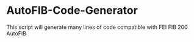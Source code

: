 # AutoFIB-Code-Generator
This script will generate many lines of code compatible with FEI FIB 200 AutoFIB
